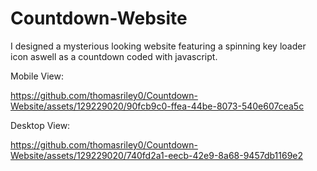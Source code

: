 # Countdown-Website

I designed a mysterious looking website featuring a spinning key loader icon aswell as a countdown coded with javascript.



Mobile View:

https://github.com/thomasriley0/Countdown-Website/assets/129229020/90fcb9c0-ffea-44be-8073-540e607cea5c


Desktop View:

https://github.com/thomasriley0/Countdown-Website/assets/129229020/740fd2a1-eecb-42e9-8a68-9457db1169e2

